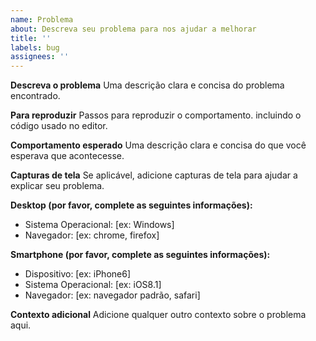 ```yaml
---
name: Problema
about: Descreva seu problema para nos ajudar a melhorar
title: ''
labels: bug
assignees: ''
---
```


**Descreva o problema**
Uma descrição clara e concisa do problema encontrado.

**Para reproduzir**
Passos para reproduzir o comportamento. incluindo o código usado no editor.

**Comportamento esperado**
Uma descrição clara e concisa do que você esperava que acontecesse.

**Capturas de tela**
Se aplicável, adicione capturas de tela para ajudar a explicar seu problema.

**Desktop (por favor, complete as seguintes informações):**
 - Sistema Operacional: [ex: Windows]
 - Navegador: [ex: chrome, firefox]

**Smartphone (por favor, complete as seguintes informações):**
 - Dispositivo: [ex: iPhone6]
 - Sistema Operacional: [ex: iOS8.1]
 - Navegador: [ex: navegador padrão, safari]

**Contexto adicional**
Adicione qualquer outro contexto sobre o problema aqui.
